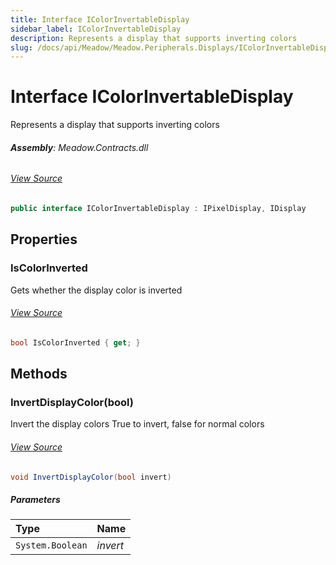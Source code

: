 ```yaml
---
title: Interface IColorInvertableDisplay
sidebar_label: IColorInvertableDisplay
description: Represents a display that supports inverting colors
slug: /docs/api/Meadow/Meadow.Peripherals.Displays/IColorInvertableDisplay
---
```

# Interface IColorInvertableDisplay
Represents a display that supports inverting colors

###### **Assembly**: Meadow.Contracts.dll
###### [View Source](https://github.com/WildernessLabs/Meadow.Contracts.git/blob/develop/Source/Meadow.Contracts/Peripherals/Displays/IIColorInvertableDisplay.cs#L6)
```csharp title="Declaration"
public interface IColorInvertableDisplay : IPixelDisplay, IDisplay
```
## Properties
### IsColorInverted
Gets whether the display color is inverted
###### [View Source](https://github.com/WildernessLabs/Meadow.Contracts.git/blob/develop/Source/Meadow.Contracts/Peripherals/Displays/IIColorInvertableDisplay.cs#L17)
```csharp title="Declaration"
bool IsColorInverted { get; }
```
## Methods
### InvertDisplayColor(bool)
Invert the display colors
True to invert, false for normal colors
###### [View Source](https://github.com/WildernessLabs/Meadow.Contracts.git/blob/develop/Source/Meadow.Contracts/Peripherals/Displays/IIColorInvertableDisplay.cs#L12)
```csharp title="Declaration"
void InvertDisplayColor(bool invert)
```

##### Parameters

| Type | Name |
|:--- |:--- |
| `System.Boolean` | *invert* |

